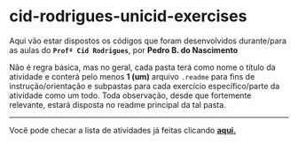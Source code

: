 # cid-rodrigues-unicid-exercises

Aqui vão estar dispostos os códigos que foram desenvolvidos durante/para
as aulas do **`Profº Cid Rodrigues`**, por **Pedro B. do Nascimento**

Não é regra básica, mas no geral, cada pasta terá como nome o título da
atividade e conterá pelo menos **1 (um)** arquivo `.readme` para fins de
instrução/orientação e subpastas para cada exercício específico/parte
da atividade como um todo. Toda observação, desde que fortemente relevante,
estará disposta no readme principal da tal pasta.

---

Você pode checar a lista de atividades já feitas clicando [**aqui.**](./activities.md)